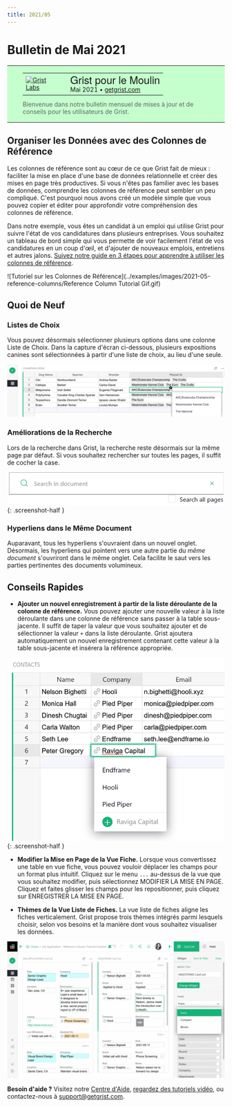 ```yaml
---
title: 2021/05
---
```


# Bulletin de Mai 2021

<style>
  /* restaurer certains paramètres par défaut mal remplacés */
  .newsletter-header .table {
    background-color: initial;
    border: initial;
  }
  .newsletter-header .table > tbody > tr > td {
    padding: initial;
    border: initial;
    vertical-align: initial;
  }
  .newsletter-header img.header-img {
    padding: initial;
    max-width: initial;
    display: initial;
    padding: initial;
    line-height: initial;
    background-color: initial;
    border: initial;
    border-radius: initial;
    margin: initial;
  }

  /* copier les styles de la newsletter, avec un préfixe pour une spécificité suffisante */
  .newsletter-header .header {
    border: none;
    padding: 0;
    margin: 0;
  }
  .newsletter-header table > tbody > tr > td.header-image {
    width: 80px;
    padding-right: 16px;
  }
  .newsletter-header table > tbody > tr > td.header-text {
    background-color: #c4ffcd;
    padding: 16px 36px;
  }
  .newsletter-header table.header-top {
    border: none;
    padding: 0;
    margin: 0;
    width: 100%;
  }
  .header-title {
    font-family: Helvetica Neue, Helvetica, Arial, sans-serif;
    font-size: 24px;
    line-height: 28px;
  }
  .header-month {
  }
  .header-welcome {
    margin-top: 12px;
    color: #666666;
  }
</style>
<div class="newsletter-header">
<table class="header" cellpadding="0" cellspacing="0" border="0"><tr>
  <td class="header-text">
    <table class="header-top"><tr>
      <td class="header-image">
        <a href="https://www.getgrist.com">
          <img class="header-img" src="/images/newsletters/grist-labs.png" width="80" height="80" alt="Grist Labs" border="0">
        </a>
      </td>
      <td class="header-top-text">
        <div class="header-title">Grist pour le Moulin</div>
        <div class="header-month">Mai 2021
          &#8226; <a href="https://www.getgrist.com/">getgrist.com</a></div>
      </td>
    </tr></table>
    <div class="header-welcome">
      Bienvenue dans notre bulletin mensuel de mises à jour et de conseils pour les utilisateurs de Grist.
    </div>
  </td>
</tr></table>
</div>

## Organiser les Données avec des Colonnes de Référence

Les colonnes de référence sont au cœur de ce que Grist fait de mieux : faciliter la mise en place d'une base de données relationnelle et créer des mises en page très productives. Si vous n'êtes pas familier avec les bases de données, comprendre les colonnes de référence peut sembler un peu compliqué. C'est pourquoi nous avons créé un modèle simple que vous pouvez copier et éditer pour approfondir votre compréhension des colonnes de référence.

Dans notre exemple, vous êtes un candidat à un emploi qui utilise Grist pour suivre l'état de vos candidatures dans plusieurs entreprises. Vous souhaitez un tableau de bord simple qui vous permette de voir facilement l'état de vos candidatures en un coup d'œil, et d'ajouter de nouveaux emplois, entretiens et autres jalons. [Suivez notre guide en 3 étapes pour apprendre à utiliser les colonnes de référence](../examples/2021-05-reference-columns.md).

![Tutoriel sur les Colonnes de Référence](../examples/images/2021-05-reference-columns/Reference Column Tutorial Gif.gif)


## Quoi de Neuf

### Listes de Choix

Vous pouvez désormais sélectionner plusieurs options dans une colonne Liste de Choix. Dans la capture d'écran ci-dessous, plusieurs expositions canines sont sélectionnées à partir d'une liste de choix, au lieu d'une seule.

![Liste de Choix](../images/newsletters/2021-05/choice-list.png)

### Améliorations de la Recherche

Lors de la recherche dans Grist, la recherche reste désormais sur la même page par défaut. Si vous souhaitez rechercher sur toutes les pages, il suffit de cocher la case.

<span class="screenshot-large">*![Recherche Améliorée](../images/newsletters/2021-05/improved-search.png)*</span>
{: .screenshot-half }

### Hyperliens dans le Même Document

Auparavant, tous les hyperliens s'ouvraient dans un nouvel onglet. Désormais, les hyperliens qui pointent vers une autre partie du *même document* s'ouvriront dans le même onglet. Cela facilite le saut vers les parties pertinentes des documents volumineux.


## Conseils Rapides

- **Ajouter un nouvel enregistrement à partir de la liste déroulante de la colonne de référence.** Vous pouvez ajouter une nouvelle valeur à la liste déroulante dans une colonne de référence sans passer à la table sous-jacente. Il suffit de taper la valeur que vous souhaitez ajouter et de sélectionner la valeur `+` dans la liste déroulante. Grist ajoutera automatiquement un nouvel enregistrement contenant cette valeur à la table sous-jacente et insérera la référence appropriée.

<span class="screenshot-large">*![Ajouter un enregistrement à la table sous-jacente](../images/newsletters/2021-05/add-record-to-underlying-table.png)*</span>
{: .screenshot-half }

- **Modifier la Mise en Page de la Vue Fiche.** Lorsque vous convertissez une table en vue fiche, vous pouvez vouloir déplacer les champs pour un format plus intuitif. Cliquez sur le menu `...` au-dessus de la vue que vous souhaitez modifier, puis sélectionnez MODIFIER LA MISE EN PAGE. Cliquez et faites glisser les champs pour les repositionner, puis cliquez sur ENREGISTRER LA MISE EN PAGE.

- **Thèmes de la Vue Liste de Fiches.** La vue liste de fiches aligne les fiches verticalement. Grist propose trois thèmes intégrés parmi lesquels choisir, selon vos besoins et la manière dont vous souhaitez visualiser les données.

![Thèmes de la Liste de Fiches](../images/newsletters/2021-05/card-list-themes.gif)

**Besoin d'aide ?** Visitez notre [Centre d'Aide](../index.md), [regardez des tutoriels vidéo](https://www.youtube.com/playlist?list=PL3Q9Tu1JOy_4Mq8JlcjZXEMyJY69kda44), ou contactez-nous à <support@getgrist.com>.
